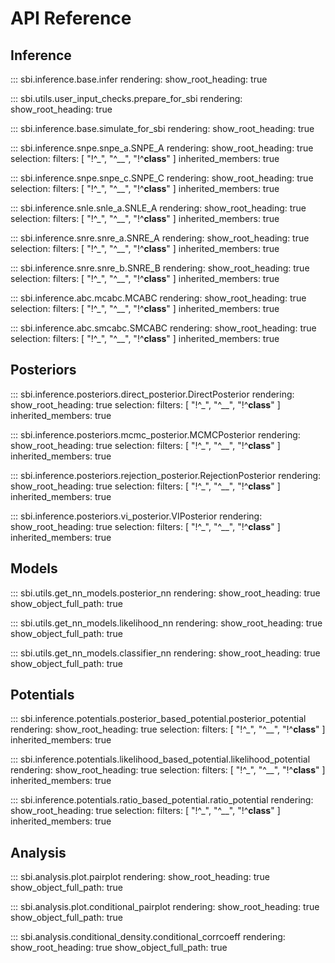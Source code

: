 # API Reference

## Inference

::: sbi.inference.base.infer
    rendering:
      show_root_heading: true

::: sbi.utils.user_input_checks.prepare_for_sbi
    rendering:
      show_root_heading: true
      
::: sbi.inference.base.simulate_for_sbi
    rendering:
      show_root_heading: true

::: sbi.inference.snpe.snpe_a.SNPE_A
    rendering:
      show_root_heading: true
    selection:
      filters: [ "!^_", "^__", "!^__class__" ]
      inherited_members: true

::: sbi.inference.snpe.snpe_c.SNPE_C
    rendering:
      show_root_heading: true
    selection:
      filters: [ "!^_", "^__", "!^__class__" ]
      inherited_members: true

::: sbi.inference.snle.snle_a.SNLE_A
    rendering:
      show_root_heading: true
    selection:
      filters: [ "!^_", "^__", "!^__class__" ]
      inherited_members: true

::: sbi.inference.snre.snre_a.SNRE_A
    rendering:
      show_root_heading: true
    selection:
      filters: [ "!^_", "^__", "!^__class__" ]
      inherited_members: true

::: sbi.inference.snre.snre_b.SNRE_B
    rendering:
      show_root_heading: true
    selection:
      filters: [ "!^_", "^__", "!^__class__" ]
      inherited_members: true

::: sbi.inference.abc.mcabc.MCABC
    rendering:
      show_root_heading: true
    selection:
      filters: [ "!^_", "^__", "!^__class__" ]
      inherited_members: true

::: sbi.inference.abc.smcabc.SMCABC
    rendering:
      show_root_heading: true
    selection:
      filters: [ "!^_", "^__", "!^__class__" ]
      inherited_members: true

## Posteriors

::: sbi.inference.posteriors.direct_posterior.DirectPosterior
    rendering:
      show_root_heading: true
    selection:
      filters: [ "!^_", "^__", "!^__class__" ]
      inherited_members: true
      
::: sbi.inference.posteriors.mcmc_posterior.MCMCPosterior
    rendering:
      show_root_heading: true
    selection:
      filters: [ "!^_", "^__", "!^__class__" ]
      inherited_members: true
      
::: sbi.inference.posteriors.rejection_posterior.RejectionPosterior
    rendering:
      show_root_heading: true
    selection:
      filters: [ "!^_", "^__", "!^__class__" ]
      inherited_members: true

::: sbi.inference.posteriors.vi_posterior.VIPosterior
    rendering:
      show_root_heading: true
    selection:
      filters: [ "!^_", "^__", "!^__class__" ]
      inherited_members: true

## Models

::: sbi.utils.get_nn_models.posterior_nn
    rendering:
      show_root_heading: true
      show_object_full_path: true

::: sbi.utils.get_nn_models.likelihood_nn
    rendering:
      show_root_heading: true
      show_object_full_path: true

::: sbi.utils.get_nn_models.classifier_nn
    rendering:
      show_root_heading: true
      show_object_full_path: true

## Potentials

::: sbi.inference.potentials.posterior_based_potential.posterior_potential
    rendering:
      show_root_heading: true
    selection:
      filters: [ "!^_", "^__", "!^__class__" ]
      inherited_members: true
      
::: sbi.inference.potentials.likelihood_based_potential.likelihood_potential
    rendering:
      show_root_heading: true
    selection:
      filters: [ "!^_", "^__", "!^__class__" ]
      inherited_members: true
      
::: sbi.inference.potentials.ratio_based_potential.ratio_potential
    rendering:
      show_root_heading: true
    selection:
      filters: [ "!^_", "^__", "!^__class__" ]
      inherited_members: true
  
## Analysis

::: sbi.analysis.plot.pairplot
    rendering:
      show_root_heading: true
      show_object_full_path: true
      
::: sbi.analysis.plot.conditional_pairplot
    rendering:
      show_root_heading: true
      show_object_full_path: true
      
::: sbi.analysis.conditional_density.conditional_corrcoeff
    rendering:
      show_root_heading: true
      show_object_full_path: true
